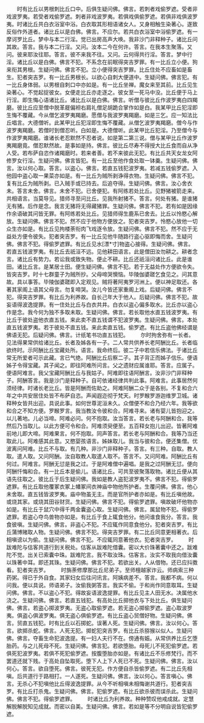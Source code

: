 <!-- { "loadSidebar": true } -->
　　时有比丘以男根刺比丘口中。后俱生疑问佛。佛言。若刺者戏偷罗遮。受者非戏波罗夷。若受者戏偷罗遮。刺者非戏波罗夷。若俱戏俱偷罗遮。若俱非戏俱波罗夷。时诸比丘共白衣浴室中浴。白衣取其形相语诸女人。又身相触生染著心。遂致反俗作外道者。诸比丘以是白佛。佛言。不应尔。若共白衣浴室中浴偷罗遮。有一摩诃罗比丘。梦中与本二行淫。觉已出房高声大唤。我非沙门非释种子。诸比丘问其故。答言。我与本二行淫。又问。汝本二今在何许。答言。在我本生聚落。又问。彼来耶汝往耶。答言。彼不来我不往。又问。云何得共行淫。答言。梦中行淫。诸比丘以是白佛。佛言不犯。不系念在前眠得突吉罗罪。有一比丘立小便。狗来衔其男根。生疑问佛。佛言不犯。立小便得突吉罗罪。比丘住处不应畜如是畜生。犯者突吉罗。有一比丘男根长。以欲心自刺大便道中。生疑问佛。佛言犯。有一比丘身体弱。以男根自刺口中亦如是。有一比丘坐禅。魔女来至其前。比丘见生染著心。不觉起捉彼女。女便走比丘亦走逐之。彼女至一死马中没。比丘便于马上行淫。即生悔心语诸比丘。诸比丘以是白佛。佛言。听僧与彼比丘作波罗夷白四羯磨。彼比丘应至僧中脱革屣偏袒右肩礼僧足胡跪合掌作如是白。我某甲比丘犯淫即生悔不覆藏。今从僧乞波罗夷羯磨。愿僧与我波罗夷羯磨。如是三乞。应一知法比丘唱言。大德僧听。此某甲比丘犯淫即生悔不覆藏。从僧乞波罗夷羯磨。僧今与作波罗夷羯磨。若僧时到僧忍听。白如是。大德僧听。此某甲比丘犯淫。乃至僧今与作波罗夷羯磨。谁诸长老忍默然不忍者说。如是第二第三说。僧与某甲比丘作波罗夷羯磨竟。僧忍默然故。是事如是持。佛言。彼比丘尽寿不得授大比丘食而自从净人受。若布萨自恣作诸羯磨时。若来者善。若不来彼此无犯。有比丘共天女龙女阿修罗女行淫。生疑问佛。佛言皆犯。有一比丘至他作食处取一钵羹。生疑问佛。佛言。汝以何心取。答言。以盗心。佛言。若直五钱犯波罗夷。若减五钱偷罗遮。入他园中盗心取一果菜亦如是。有一比丘为贼所剥诤得衣物。生疑问佛。佛言不犯。复有比丘为贼所剥。已入贼手或已持去。后追夺得。生疑问佛。佛言。汝心舍衣未。答言未舍。佛言。未舍不犯。已舍便犯。有阿练若处比丘。见野猪被箭走来。共相语言。当莫导见。猎师寻至问比丘。见我所射猪不。答言。何处有猪。是谁猪无有猪。后作是念。我言无猪将无得藏猪罪。生疑问佛。佛言不犯。若有如是因缘作余语破其问皆无罪。有阿练若处比丘。见猎师得生鹿系已舍去。比丘以怜愍心解放。生疑问佛。佛言不犯。然不应于他物方便放之。犯者突吉罗。怜愍心放他一切众生亦如是。有比丘见拘楼荼衔肉飞戏逐令放。生疑问佛。佛言不犯。然不应于无益处方便令彼失。犯者突吉罗。有一比丘见他牛随路行盗心驱即悔而舍。生疑问佛。佛言不犯。得偷罗遮罪。有比丘见水[漂*寸]物盗心接得。生疑问佛。佛言。若直五钱波罗夷。有比丘去祇洹不远。见他耕田语言。此是僧田汝勿耕之。耕者念言。诸比丘有势力。若讼我或致失物。便止不耕。比丘还祇洹问诸比丘。此是谁田。诸比丘言。是某居士田。便生疑问佛。佛言不犯。若于无益处作方便欲令失。皆突吉罗。时十七群童子为贼所抄。父母啼哭懊恼。毕陵伽婆蹉乞食见之。问其意故。具以事答。毕陵伽婆蹉即入定观见。贼将著阿夷罗河洲上。便以神足取还。各著其家阁上语其父母言。勿复啼哭。汝儿今皆还家重阁上戏。后疑问佛。佛言不犯。得突吉罗罪。有比丘为利养故。自长己年大于他人。后疑问佛。佛言不犯。故妄语得波逸提罪。有一住处比丘与白衣共井。白衣以盗心偏多取水。比丘亦以盗心作是念。我今何为独不多取未取。生疑问佛。佛言。若长取他水直五钱波罗夷。有比丘于彼处盗他衣直五钱。来此卖不直五钱谓不犯波罗夷。生疑问佛。佛言。本处直五钱波罗夷。若于彼处不直五钱。来此卖直五钱。偷罗遮。有比丘盗他佛经谓是佛语无犯。后疑问佛。佛言。计纸笔书功直五钱犯。
　　尔时拘舍弥有一长者。见法得果常供给诸比丘。长者及姊各有一子。二人常共供养长老阿酬比丘。长者临欲终时。示阿酬比丘宝藏处所。语言。我命终后。彼二子中若信乐佛法。于诸比丘常无所爱者可示此藏。言已气绝。阿酬比丘后察二子。其子背正而姊子信乐。便语姊子令得宝藏。其子闻之。即往阿难所问言。父之遗财应属谁耶。答言。应属子。便语阿难言。我父宝藏阿酬比丘与我姑子。阿难即往语阿酬言。汝非沙门非释种子。阿酬答言。我是沙门是释种子。自可依诸经律共判此事。阿难言。此事居然何须经律。时诸长老比丘。皆是阿酬而佐助之。阿难阿酬二众于是各别。不复和合六年之中共安居住处皆不布萨自恣。声闻遐迩彻于梵天。时罗睺罗游迦维罗卫城。诸释种女皆共出迎。具说此事。如何世尊泥洹未久。众僧便不和合乃经六年。我等欲和合之不知方便。罗睺罗言。我当教汝令彼和合。阿难寻来。诸有婴儿皆抱迎之。以儿著地。儿必当啼。阿难必问。何不抱取。汝当答言。若长老与阿酬和合。我等然后乃当取儿。以此方便可令和合。阿难须臾便至。五百释女抱儿出迎。皆著阿难前地儿即大啼。阿难果言。何不抱取。同声答言。若长老与阿酬和合。我等乃当还取此儿。阿难感其此意。又愍婴孩语言。姊妹取儿。我当与彼和合。便还集僧。优波离问阿难。比丘不与取。有几种。非沙门非释种子。答言。有三种。自取。教人取。遣人取。又问阿酬。汝自取教人取遣人取不。答言不。又问阿难。阿酬比丘有何过。阿难言。阿酬无愆是我之过。于是阿难僧中遍唱。是我之过阿酬无愆。便向阿酬忏悔和合。有一比丘本是偷儿。语诸比丘。可共至彼聚落取物。诸比丘便从其语先往取之。彼比丘于后生疑问佛。我如是教人盗犯波罗夷不。佛言不犯。得偷罗遮罪。有比丘取他覆冢衣冢上幡冢间衣神庙中物他所护者。生覆问佛。佛言。他心未舍取。直五钱皆波罗夷。庙中物虽无主。而是官所护者亦如是。有比丘嗔他故。或烧其家。或烧其田谷财货。生疑问佛。佛言不犯。得偷罗遮罪。嗔故破坏他物亦如是。有比丘于鼠穴中得千两金囊盗心取。生疑问佛。佛言。属鼠物不犯。得偷罗遮罪。若盗心夺鸟兽物亦如是。有比丘于食上辄食他分。他问谁食我分。答言。我食彼嗔。生疑问佛。佛言。非盗心不犯。不应辄作同意食他分。犯者突吉罗。有比丘蒲博赌取人物。生疑问佛。佛言不犯。得突吉罗罪。有二比丘同意更相著衣。后相嗔谤以为偷。生疑问佛。佛言不犯。不应辄同意著他衣。犯者突吉罗。
　　时跋难陀与估客共道行到关税处。估客从跋难陀借囊。密以大价珠著囊中还之。跋难陀不觉。出关已索囊中珠。跋难陀言。我不取汝珠。估客言。汝实不取我向借汝囊以珠著中耳。即还其珠。生疑问佛。佛言不犯。若欲出关。人从借物。还已应抖擞看。犯者突吉罗。
　　时旃荼修摩那比丘尼弟子。至师檀越家诈云。师病索三种药粥。得已于外自食。其家妇女后往问讯言。阿姨病差不。答言。我都不病。何以问我。便以具说。师语弟子。汝偷我粥答言。我实不偷。于和尚作同意取耳。生疑问佛。佛言。不以盗心不犯。得故妄语波逸提罪。有比丘见主人田无水。决属他水浇之。生疑问佛。佛言。若直五钱犯。有高处比丘掷他衣与下处比丘。俱生疑问佛。佛言。若盗心掷波罗夷。无盗心取偷罗遮。若无盗心掷偷罗遮。盗心取波罗夷。俱盗心俱波罗夷。俱无盗心俱偷罗遮。有比丘盗心贸僧好物。生疑问佛。佛言。贸直五钱犯。时有比丘以石掷蛇。误著人死。生疑问佛。佛言。汝以何心。答言。欲掷杀蛇。佛言。人死无犯。掷蛇犯突吉罗。有比丘杀猕猴以似人。生疑问佛。佛言。夺畜生命犯波逸提。有一妇人夫行不在。傍通有娠。从常供养比丘乞堕胎药。与之儿死母不死。生疑问佛。佛言犯。若欲堕胎。母死儿不死犯偷罗遮。若俱死犯波罗夷。若俱不死犯偷罗遮。按腹堕胎亦如是。有诸比丘不乐修梵行。而不罢道还就下贱。于高处自坠取死。堕下人上下人死已不死。生疑问佛。佛言。汝以何心。答言。欲自堕死。佛言。彼死无犯。作方便自杀皆偷罗遮。有二比丘先相嗔。后共道行于路相打。一人遂死。生疑问佛。佛言。汝以何心。答言嗔心。佛言。无杀心不犯嗔他比丘得波逸提罪。从今不听相嗔未相悔谢共道行。犯者突吉罗。有比丘打杀鬼。生疑问佛。佛言。犯偷罗遮。有比丘欲杀彼而误杀此。生疑问佛。佛言不犯。得偷罗遮罪。
　　时诸比丘为利养故。种种赞叹他戒成就。定慧解脱解脱知见成就。而密以自美。生疑问佛。佛言。若如是等不分明自说皆犯偷罗遮。
